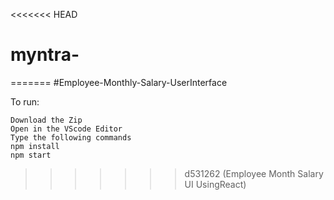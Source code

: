 <<<<<<< HEAD
# myntra-
=======
#Employee-Monthly-Salary-UserInterface

To run:

```
Download the Zip
Open in the VScode Editor
Type the following commands
npm install 
npm start 
```



>>>>>>> d531262 (Employee Month Salary UI UsingReact)
